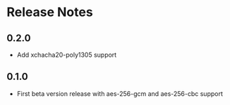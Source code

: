 # Release Notes

## 0.2.0

- Add xchacha20-poly1305 support

## 0.1.0

- First beta version release with aes-256-gcm and aes-256-cbc support
